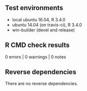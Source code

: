 ## Test environments

* local ubuntu 16.04, R 3.4.0
* ubuntu 14.04 (on travis-ci), R 3.4.0
* win-builder (devel and release)

## R CMD check results

0 errors | 0 warnings | 0 notes


## Reverse dependencies

There are no reverse dependencies.

